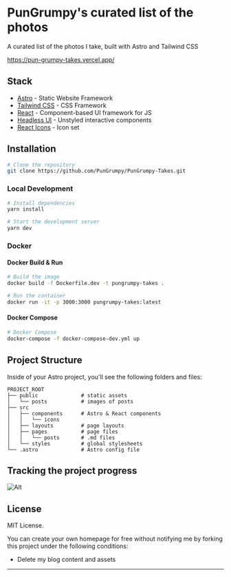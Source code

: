 # PunGrumpy's curated list of the photos

A curated list of the photos I take, built with Astro and Tailwind CSS

https://pun-grumpy-takes.vercel.app/

## Stack

- [Astro](https://astro.build/) - Static Website Framework
- [Tailwind CSS](https://tailwindui.com/) - CSS Framework
- [React](https://reactjs.org/) - Component-based UI framework for JS
- [Headless UI](https://headlessui.com/) - Unstyled interactive components
- [React Icons](https://react-icons.github.io/react-icons/) - Icon set

## Installation

```bash
# Clone the repository
git clone https://github.com/PunGrumpy/PunGrumpy-Takes.git
```

### Local Development

```bash
# Install dependencies
yarn install

# Start the development server
yarn dev
```

### Docker

#### Docker Build & Run

```bash
# Build the image
docker build -f Dockerfile.dev -t pungrumpy-takes .

# Run the container
docker run -it -p 3000:3000 pungrumpy-takes:latest

```

#### Docker Compose

```bash
# Docker Compose
docker-compose -f docker-compose-dev.yml up
```

## Project Structure

Inside of your Astro project, you'll see the following folders and files:

```
PROJECT_ROOT
├── public              # static assets
│   └── posts           # images of posts
├── src
│   ├── components      # Astro & React components
│   │   └── icons
│   ├── layouts         # page layouts
│   ├── pages           # page files
│   │   └── posts       # .md files
│   └── styles          # global stylesheets
└── .astro              # Astro config file
```

## Tracking the project progress

![Alt](https://repobeats.axiom.co/api/embed/146c8a4de244698a29dfb39a509314ef7d55c744.svg 'Repobeats analytics image')

## License

MIT License.

You can create your own homepage for free without notifying me by forking this project under the following conditions:

- Delete my blog content and assets

---
